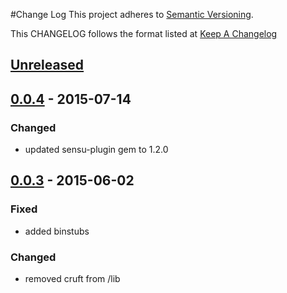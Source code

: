 #Change Log
This project adheres to [Semantic Versioning](http://semver.org/).

This CHANGELOG follows the format listed at [Keep A Changelog](http://keepachangelog.com/)

## [Unreleased]

## [0.0.4] - 2015-07-14
### Changed
- updated sensu-plugin gem to 1.2.0

## [0.0.3] - 2015-06-02
### Fixed
- added binstubs

### Changed
- removed cruft from /lib

[Unreleased]: https://github.com/sensu-plugins/sensu-plugins-datadog/compare/0.0.4...HEAD
[0.0.4]: https://github.com/sensu-plugins/sensu-plugins-datadog/compare/0.0.3...0.0.4
[0.0.3]: https://github.com/sensu-plugins/sensu-plugins-datadog/compare/0.0.2...0.0.3
[0.0.2]: https://github.com/sensu-plugins/sensu-plugins-datadog/compare/0.0.1...0.0.2
